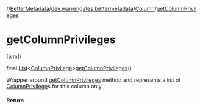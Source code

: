 //[BetterMetadata](../../../index.md)/[dev.warrengates.bettermetadata](../index.md)/[Column](index.md)/[getColumnPrivileges](get-column-privileges.md)

# getColumnPrivileges

[jvm]\

final [List](https://docs.oracle.com/javase/8/docs/api/java/util/List.html)&lt;[ColumnPrivilege](../-column-privilege/index.md)&gt;[getColumnPrivileges](get-column-privileges.md)()

Wrapper around [getColumnPrivileges](https://docs.oracle.com/en/java/javase/17/docs/api/java.sql/java/sql/DatabaseMetaData.html#getColumnPrivileges(java.lang.String,java.lang.String,java.lang.String,java.lang.String)) method and represents a list of [ColumnPrivilege](../-column-privilege/index.md)s for this column only

#### Return
